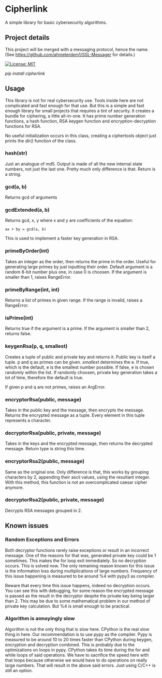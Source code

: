 # Cipherlink

A simple library for basic cybersecurity algorithms.

## Project details

This project will be merged with a messaging protocol, 
hence the name. (See https://github.com/ahmeterdem1/SSL-Messager
for details.)

[![License: MIT](https://img.shields.io/badge/License-MIT-yellow.svg)](https://opensource.org/licenses/MIT)

_pip install cipherlink_

## Usage

This library is not for real cybersecurity use. Tools
inside here are not complicated and fast enough for that 
use. But this is a simple and fast enough library for 
small projects that requires a tint of security. It creates
a bundle for ciphering, a little all-in-one. It has prime
number generation functions, a hash function, RSA keygen
function and encryption-decryption functions for RSA.

No useful initialization occurs in this class, creating a
ciphertools object just prints the _dir()_ function of the
class.

### hash(str)

Just an analogue of md5. Output is made of all the new internal
state numbers, not just the last one. Pretty much only difference
is that. Return is a string.

### gcd(a, b)

Returns gcd of arguments

### gcdExtended(a, b)

Returns gcd, x, y where x and y are coefficients of the equation:

`ax + by = gcd(a, b)`

This is used to implement a faster key generation in RSA.

### primeByOrder(int)

Takes an integer as the order, then returns the prime in the order.
Useful for generating large primes by just inputting their order.
Default argument is a random 8-bit number plus one, in case 0 is
choosen. If the argument is smaller than 1, raises RangeError.

### primeByRange(int, int)

Returns a list of primes in given range. If the range is invalid, 
raises a RangeError.

### isPrime(int)

Returns true if the argument is a prime. If the argument is smaller
than 2, returns false.

### keygenRsa(p, q, smallest)

Creates a tuple of public and private key and returns it. Public key
is itself a tuple. p and q as primes can be given. _smallest_ determines 
the e. If true, which is the default, e is the smallest number possible. 
If false, e is chosen randomly within the list. If randomly choosen, 
private key generation takes a lot of time, therefore the default is true.

If given p and q are not primes, raises an ArgError.

### encryptorRsa(public, message)

Takes in the public key and the message, then encrypts the message. Returns
the encrypted message as a tuple. Every element in this tuple represents a
character.

### decryptorRsa(public, private, message)

Takes in the keys and the encrypted message, then returns the decrypted message.
Return type is string this time.

### encryptorRsa2(public, message)

Same as the original one. Only difference is that, this works by grouping
characters by 2, appending their ascii values, using the resultant integer.
With this method, this function is not an overcomplicated caesar cipher 
anymore.

### decryptorRsa2(public, private, message)

Decrypts RSA messages grouped in 2.

## Known issues

### Random Exceptions and Errors

Both decryptor functions rarely raise exceptions or result in an incorrect
message. One of the reasons for that was, generated private key could be 1
sometimes. This makes the for loop exit immediately. So no decryption occurs.
This is solved now. The only remaining reason known for this issue is the
information loss during multiplications of large numbers. Frequency of this
issue happening is measured to be around %4 with pypy3 as compiler.

Beware that every time this issue happens, indeed no decryption occurs.
You can see this with debugging, for some reason the encrypted message
is passed as the result in the decryptor despite the private key being
larger than 2. This may be due to some mathematical problem in our method
of private key calculation. But %4 is small enough to be practical.

### Algorithm is annoyingly slow

Algorithm is not the only thing that is slow here. CPython is the real slow
thing in here. Our recommendation is to use pypy as the compiler. Pypy is 
measured to be around 10 to 20 times faster than CPython during keygen,
encryption and decryption combined. This is probably due to the optimizations
on loops in pypy. CPython takes its time during the for and while loops of
said operations. We have to sacrifice the speed here with that loops because
otherwise we would have to do operations on really large numbers. That will
result in the above said errors. Just using C/C++ is still an option.
